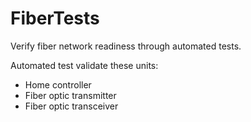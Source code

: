 # FiberTests

Verify fiber network readiness through automated tests.

Automated test validate these units:

- Home controller
- Fiber optic transmitter
- Fiber optic transceiver
